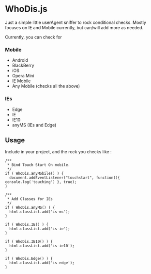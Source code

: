 # WhoDis.js

Just a simple little userAgent sniffer to rock conditional checks.
Mostly focuses on IE and Mobile currently, but can/will add more as needed.

Currently, you can check for

### Mobile
- Android
- BlackBerry
- iOS
- Opera Mini
- IE Mobile
- Any Mobile (checks all the above)

### IEs
- Edge
- IE
- IE10
- anyMS (IEs and Edge)


## Usage

Include in your project, and the rock you checks like :

```
/**
 * Bind Touch Start On mobile.
 */
if ( WhoDis.anyMobile() ) {
  document.addEventListener("touchstart", function(){ console.log('touching') }, true);
}

/**
 * Add Classes for IEs
 */
if ( WhoDis.anyMS() ) {
  html.classList.add('is-ms');
}

if ( WhoDis.IE() ) {
  html.classList.add('is-ie');
}

if ( WhoDis.IE10() ) {
  html.classList.add('is-ie10');
}

if ( WhoDis.Edge() ) {
  html.classList.add('is-edge');
}
```
